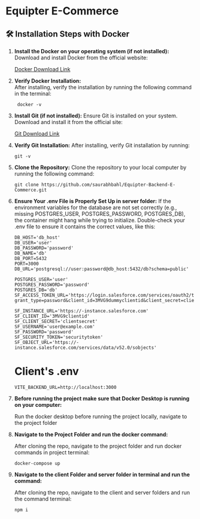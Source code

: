 # Equipter E-Commerce



## 🛠️ Installation Steps with Docker

1. **Install the Docker on your operating system (if not installed):**  
   Download and install Docker from the official website:  

      [Docker Download Link](https://www.docker.com/products/docker-desktop/)

2. **Verify Docker Installation:**  
      After installing, verify the installation by running the following command in the terminal:
  
        docker -v

3. **Install Git (if not installed):**
   Ensure Git is installed on your system. Download and install it from the official site:

     [Git Download Link](https://git-scm.com/download/win)


4. **Verify Git Installation:**
   After installing, verify Git installation by running:

       git -v

5. **Clone the Repository:**
   Clone the repository to your local computer by running the following command:

       git clone https://github.com/saurabhbahl/Equipter-Backend-E-Commerce.git


6. **Ensure Your .env File is Properly Set Up in server folder:**
   If the environment variables for the database are not set correctly (e.g., missing POSTGRES_USER, POSTGRES_PASSWORD, POSTGRES_DB), the container might hang while trying to initialize.    Double-check your .env file to ensure it contains the correct values, like this:


       DB_HOST='db_host'
       DB_USER='user'
       DB_PASSWORD='password'
       DB_NAME='db'
       DB_PORT=5432
       PORT=3000
       DB_URL='postgresql://user:password@db_host:5432/db?schema=public'

       POSTGRES_USER='user'
       POSTGRES_PASSWORD='password'
       POSTGRES_DB='db'
       SF_ACCESS_TOKEN_URL='https://login.salesforce.com/services/oauth2/token?grant_type=password&client_id=3MVG9dummyclientid&client_secret=clientsecret&username=user@example.com&password=password'

       SF_INSTANCE_URL='https://-instance.salesforce.com'
       SF_CLIENT_ID='3MVG9clientid'
       SF_CLIENT_SECRET='clientsecret'
       SF_USERNAME='user@example.com'
       SF_PASSWORD='password'
       SF_SECURITY_TOKEN='securitytoken'
       SF_OBJECT_URL='https://-instance.salesforce.com/services/data/v52.0/sobjects'


      # Client's .env
       VITE_BACKEND_URL=http://localhost:3000

7. **Before running the project make sure that Docker Desktop is running on your computer:**

   Run the docker desktop before running the project locally, navigate to the project folder  

8. **Navigate to the Project Folder and run the docker command:**

   After cloning the repo, navigate to the project folder and run docker commands in project terminal:

       docker-compose up


9. **Navigate to the client Folder and server folder in terminal and run the command:**

   After cloning the repo, navigate to the client and server folders and run the command terminal:

       npm i
    
    

